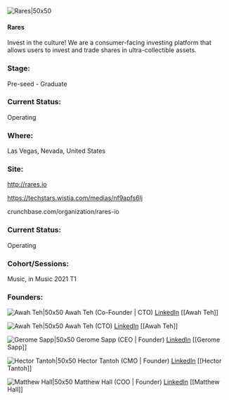 

![Rares|50x50](https://apimg.techstars.com/connect/images/image_files/606c990d801c6f00087b14b9/original/Rares-Logo-Inverted.png)

#### Rares
Invest in the culture! We are a consumer-facing investing platform that allows users to invest and trade shares in ultra-collectible assets.

### Stage: 
Pre-seed - Graduate 

### Current Status: 
Operating

### Where:
Las Vegas, Nevada, United States

### Site:
http://rares.io

https://techstars.wistia.com/medias/nf9apfs6lj

crunchbase.com/organization/rares-io

### Current Status: 
Operating

### Cohort/Sessions: 
Music, in Music 2021 T1

### Founders: 

![Awah Teh|50x50](https://apimg.techstars.com/connect/images/image_files/6025c0255acaa900078ae903/original/awah-sydney.jpg) Awah Teh (Co-Founder | CTO) [LinkedIn](https://linkedin.com/in/awahteh) [[Awah Teh]]

![Awah Teh|50x50](https://f6s-public.s3.amazonaws.com/profiles/2675216_th2.jpg) Awah Teh (CTO) [LinkedIn](https://) [[Awah Teh]]

![Gerome Sapp|50x50](https://apimg.techstars.com/connect/images/image_files/60a2aa62e108d5000805bb24/original/Rares_Gerome.jpg) Gerome Sapp (CEO | Founder) [LinkedIn](https://linkedin.com/in/gerome-sapp-19679b17) [[Gerome Sapp]]

![Hector Tantoh|50x50](https://apimg.techstars.com/connect/images/image_files/6074cd58a947f00008357ce2/original/Gentrify_x_LB_Photos44_cropped.jpg) Hector Tantoh (CMO | Founder) [LinkedIn](https://linkedin.com/in/hectortantoh) [[Hector Tantoh]]

![Matthew Hall|50x50](https://apimg.techstars.com/connect/images/image_files/603712d4bf0a77141c2eee65/original/RARES_Matthew_Hall.jpeg) Matthew Hall (COO | Founder) [LinkedIn](https://linkedin.com/in/matthewdhall1) [[Matthew Hall]]


